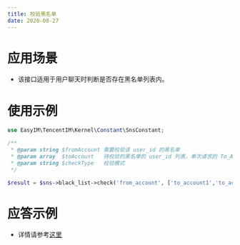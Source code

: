 ```yaml
---
title: 校验黑名单
date: 2020-08-27
---
```


# 应用场景

- 该接口适用于用户聊天时判断是否存在黑名单列表内。

# 使用示例

```php
use EasyIM\TencentIM\Kernel\Constant\SnsConstant;

/**
 * @param string $fromAccount 需要校验该 user_id 的黑名单
 * @param array  $toAccount   待校验的黑名单的 user_id 列表，单次请求的 To_Account 数不得超过1000
 * @param string $checkType   校验模式
 */

$result = $sns->black_list->check('from_account', ['to_account1','to_account2',...], SnsConstant::BLACK_CHECK_RESULT_TYPE_BOTH);

```

# 应答示例

- 详情请参考[这里](https://cloud.tencent.com/document/product/269/3725)
